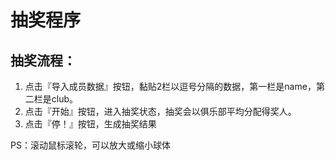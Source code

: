 # 抽奖程序



## 抽奖流程：

1. 点击『导入成员数据』按钮，黏贴2栏以逗号分隔的数据，第一栏是name，第二栏是club。
2. 点击『开始』按钮，进入抽奖状态，抽奖会以俱乐部平均分配得奖人。
3. 点击『停！』按钮，生成抽奖结果


PS：滚动鼠标滚轮，可以放大或缩小球体
